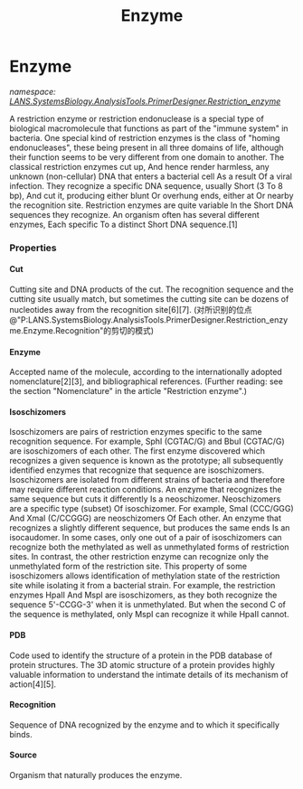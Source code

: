 ﻿---
title: Enzyme
---

# Enzyme
_namespace: [LANS.SystemsBiology.AnalysisTools.PrimerDesigner.Restriction_enzyme](N-LANS.SystemsBiology.AnalysisTools.PrimerDesigner.Restriction_enzyme.html)_

A restriction enzyme or restriction endonuclease is a special type of biological macromolecule that functions as part of the "immune system" in bacteria.
 One special kind of restriction enzymes is the class of "homing endonucleases", these being present in all three domains of life,
 although their function seems to be very different from one domain to another.
 The classical restriction enzymes cut up, And hence render harmless, any unknown (non-cellular) DNA that enters a bacterial cell As a result Of a viral infection.
 They recognize a specific DNA sequence, usually Short (3 To 8 bp), And cut it, producing either blunt Or overhung ends, either at Or nearby the recognition site.
 Restriction enzymes are quite variable In the Short DNA sequences they recognize.
 An organism often has several different enzymes, Each specific To a distinct Short DNA sequence.[1]




### Properties

#### Cut
Cutting site and DNA products of the cut. The recognition sequence and the cutting site usually match,
 but sometimes the cutting site can be dozens of nucleotides away from the recognition site[6][7].
 (对所识别的位点@"P:LANS.SystemsBiology.AnalysisTools.PrimerDesigner.Restriction_enzyme.Enzyme.Recognition"的剪切的模式)
#### Enzyme
Accepted name of the molecule, according to the internationally adopted nomenclature[2][3], and bibliographical references.
 (Further reading: see the section "Nomenclature" in the article "Restriction enzyme".)
#### Isoschizomers
Isoschizomers are pairs of restriction enzymes specific to the same recognition sequence. For example, SphI (CGTAC/G) and BbuI (CGTAC/G) are isoschizomers of each other.
 The first enzyme discovered which recognizes a given sequence is known as the prototype; all subsequently identified enzymes that recognize that sequence are isoschizomers.
 Isoschizomers are isolated from different strains of bacteria and therefore may require different reaction conditions.
 An enzyme that recognizes the same sequence but cuts it differently Is a neoschizomer. Neoschizomers are a specific type (subset) Of isoschizomer.
 For example, SmaI (CCC/GGG) And XmaI (C/CCGGG) are neoschizomers Of Each other.
 An enzyme that recognizes a slightly different sequence, but produces the same ends Is an isocaudomer.
 In some cases, only one out of a pair of isoschizomers can recognize both the methylated as well as unmethylated forms of restriction sites.
 In contrast, the other restriction enzyme can recognize only the unmethylated form of the restriction site.
 This property of some isoschizomers allows identification of methylation state of the restriction site while isolating it from a bacterial strain.
 For example, the restriction enzymes HpaII And MspI are isoschizomers, as they both recognize the sequence 5'-CCGG-3' when it is unmethylated.
 But when the second C of the sequence is methylated, only MspI can recognize it while HpaII cannot.
#### PDB
Code used to identify the structure of a protein in the PDB database of protein structures.
 The 3D atomic structure of a protein provides highly valuable information to understand the intimate details of its
 mechanism of action[4][5].
#### Recognition
Sequence of DNA recognized by the enzyme and to which it specifically binds.
#### Source
Organism that naturally produces the enzyme.
